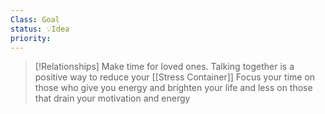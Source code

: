 ```yaml
---
Class: Goal
status: 💡Idea
priority: 
---
```



>[!Relationships] 
Make time for loved ones.  Talking together is a positive way to reduce your [[Stress Container]]
Focus your time on those who give you energy and brighten your life and less on those that drain your motivation and energy



